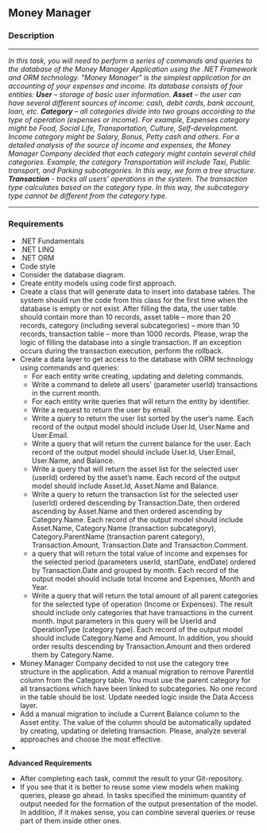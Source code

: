 ## Money Manager
### Description
___
_In this task, you will need to perform a series of commands and queries to the database of the Money Manager Application using the .NET Framework and ORM technology. "Money Manager" is the simplest application for an accounting of your expenses and income. Its database consists of four entities:
**User** – storage of basic user information.
**Asset** – the user can have several different sources of income: cash, debit cards, bank account, loan, etc.
**Category** – all categories divide into two groups according to the type of operation (expenses or income). For example, Expenses category might be Food, Social Life, Transportation, Culture, Self-development. Income category might be Salary, Bonus, Petty cash and others. For a detailed analysis of the source of income and expenses, the Money Manager Company decided that each category might contain several child categories. Example, the category Transportation will include Taxi, Public transport, and Parking subcategories. In this way, we form a tree structure.
**Transaction** - tracks all users’ operations in the system. The transaction type calculates based on the category type. In this way, the subcategory type cannot be different from the category type._ 
___

### Requirements
* .NET Fundamentals
* .NET LINQ
* .NET ORM
* Code style
* Consider the database diagram.
* Create entity models using code first approach.
* Create a class that will generate data to insert into database tables. The system should run the code from this class for the first time when the database is empty or not exist. After filling the data, the user table should contain more than 10 records, asset table – more than 20 records, category (including several subcategories) – more than 10 records, transaction table – more than 1000 records. Please, wrap the logic of filling the database into a single transaction. If an exception occurs during the transaction execution, perform the rollback.
* Create a data layer to get access to the database with ORM technology using commands and queries:
    - For each entity write creating, updating and deleting commands.
    - Write a command to delete all users' (parameter userId) transactions in the current month.
    - For each entity write queries that will return the entity by identifier.
    - Write a request to return the user by email.
    - Write a query to return the user list sorted by the user’s name. Each record of the output model should include User.Id, User.Name and User.Email.
    - Write a query that will return the current balance for the user. Each record of the output model should include User.Id, User.Email, User.Name, and Balance.
    - Write a query that will return the asset list for the selected user (userId) ordered by the asset’s name. Each record of the output model should include Asset.Id, Asset.Name and Balance.
    - Write a query to return the transaction list for the selected user (userId) ordered descending by Transaction.Date, then ordered ascending by Asset.Name and then ordered ascending by Category.Name. Each record of the output model should include Asset.Name, Category.Name (transaction subcategory), Category.ParentName (transaction parent category), Transaction.Amount, Transaction.Date and Transaction.Comment.
    -  a query that will return the total value of income and expenses for the selected period (parameters userId, startDate, endDate) ordered by Transaction.Date and grouped by month. Each record of the output model should include total Income and Expenses, Month and Year.
    - Write a query that will return the total amount of all parent categories for the selected type of operation (Income or Expenses). The result should include only categories that have transactions in the current month. Input parameters in this query will be UserId and OperationType (category type). Each record of the output model should include Category.Name and Amount. In addition, you should order results descending by Transaction.Amount and then ordered them by Category.Name.
* Money Manager Company decided to not use the category tree structure in the application. Add a manual migration to remove ParentId column from the Category table. You must use the parent category for all transactions which have been linked to subcategories. No one record in the table should be lost. Update needed logic inside the Data Access layer.
* Add a manual migration to include a Current Balance column to the Asset entity. The value of the column should be automatically updated by creating, updating or deleting transaction. Please, analyze several approaches and choose the most effective.
* 
**Advanced Requirements**
- After completing each task, commit the result to your Git-repository.
- If you see that it is better to reuse some view models when making queries, please go ahead. In tasks specified the minimum quantity of output needed for the formation of the output presentation of the model. In addition, if it makes sense, you can combine several queries or reuse part of them inside other ones.